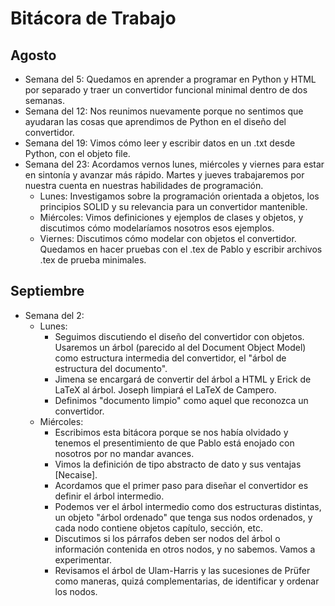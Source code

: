 # Bitácora de Trabajo

## Agosto

- Semana del 5: Quedamos en aprender a programar en Python y HTML por separado y traer un convertidor funcional minimal dentro de dos semanas.
- Semana del 12: Nos reunimos nuevamente porque no sentimos que ayudaran las cosas que aprendimos de Python en el diseño del convertidor.
- Semana del 19: Vimos cómo leer y escribir datos en un .txt desde Python, con el objeto file.
- Semana del 23: Acordamos vernos lunes, miércoles y viernes para estar en sintonía y avanzar más rápido. Martes y jueves trabajaremos por nuestra cuenta en nuestras habilidades de programación.
  - Lunes: Investigamos sobre la programación orientada a objetos, los principios SOLID y su relevancia para un convertidor mantenible.
  - Miércoles: Vimos definiciones y ejemplos de clases y objetos, y discutimos cómo modelaríamos nosotros esos ejemplos.
  - Viernes: Discutimos cómo modelar con objetos el convertidor. Quedamos en hacer pruebas con el .tex de Pablo y escribir archivos .tex de prueba minimales.

## Septiembre

- Semana del 2:
  - Lunes:
    - Seguimos discutiendo el diseño del convertidor con objetos. Usaremos un árbol (parecido al del Document Object Model) como estructura intermedia del convertidor, el "árbol de estructura del documento".
    - Jimena se encargará de convertir del árbol a HTML y Erick de LaTeX al árbol. Joseph limpiará el LaTeX de Campero.
    - Definimos "documento limpio" como aquel que reconozca un convertidor. 
  - Miércoles:
    - Escribimos esta bitácora porque se nos había olvidado y tenemos el presentimiento de que Pablo está enojado con nosotros por no mandar avances.
    - Vimos la definición de tipo abstracto de dato y sus ventajas [Necaise].
    - Acordamos que el primer paso para diseñar el convertidor es definir el árbol intermedio.
    - Podemos ver el árbol intermedio como dos estructuras distintas, un objeto "árbol ordenado" que tenga sus nodos ordenados, y cada nodo contiene objetos capítulo, sección, etc.
    - Discutimos si los párrafos deben ser nodos del árbol o información contenida en otros nodos, y no sabemos. Vamos a experimentar.
    - Revisamos el árbol de Ulam-Harris y las sucesiones de Prüfer como maneras, quizá complementarias, de identificar y ordenar los nodos.
